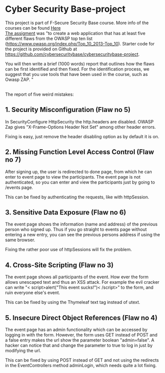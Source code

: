 <h1>Cyber Security Base-project</h1>

This project is part of F-Secure Security Base course. More info of the courses can be found <a href="http://mooc.fi/courses/2016/cybersecurity/">Here</a>
<br>
<a href="https://cybersecuritybase.github.io/project/">The assigment</a> was "to create a web application that has at least five different flaws from the OWASP top ten list (https://www.owasp.org/index.php/Top_10_2013-Top_10). Starter code for the project is provided on Github at https://github.com/cybersecuritybase/cybersecuritybase-project.

You will then write a brief (1000 words) report that outlines how the flaws can be first identified and then fixed. For the identification process, we suggest that you use tools that have been used in the course, such as Owasp ZAP. "

<br>
The report of five weird mistakes:

<h2>1. Security Misconfiguration (Flaw no 5)</h2>

In SecurityConfigure HttpSecurity the http.headers are disabled. OWASP Zap gives "X-Frame-Options Header Not Set" among other header errors.

Fixing is easy, just remove the header disabling option as by default it is on. 

<h2>2. Missing Function Level Access Control (Flaw no 7)</h2>

After signing up, the user is redirected to done page, from which he can enter to event page to view the participants. The event page is not authenticated, so you can enter and view the participants just by going to /events page.

This can be fixed by authenticating the requests, like with httpSession. 


<h2>3. Sensitive Data Exposure (Flaw no 6)</h2>

The event page shows the information (name and address) of the previous person who signed up. Thus if you go straight to events page without entering a new entry, you can see the previous persons address if using the same browser.

Fixing the rather poor use of httpSessions will fix the problem.


<h2>4. Cross-Site Scripting (Flaw no 3)</h2>

The event page shows all participants of the event. How ever the form allows unescaped text and thus an XSS attack. For example the evil cracker can write "< script>alert("This event sucks!")< /script>" to the form, and ruin everyone else's event. 

This can be fixed by using the Thymeleaf text tag instead of utext.


<h2>5. Insecure Direct Object References (Flaw no 4)</h2>

The event page has an admin functionality which can be accessed by logging in with the form. However, the form uses GET instead of POST and a false entry makes the url show the parameter boolean "admin=false". A hacker can notice that and change the parameter to true to log in just by modifying the url.

This can be fixed by using POST instead of GET and not using the redirects in the EventControllers method adminLogin, which needs quite a lot fixing.
